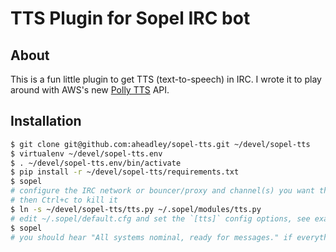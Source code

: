 # TTS Plugin for Sopel IRC bot
## About

This is a fun little plugin to get TTS (text-to-speech) in IRC. I wrote it to play 
around with AWS's new [Polly TTS](https://aws.amazon.com/polly/) API.

## Installation

~~~~bash
$ git clone git@github.com:aheadley/sopel-tts.git ~/devel/sopel-tts
$ virtualenv ~/devel/sopel-tts.env
$ . ~/devel/sopel-tts.env/bin/activate
$ pip install -r ~/devel/sopel-tts/requirements.txt
$ sopel
# configure the IRC network or bouncer/proxy and channel(s) you want the bot to connect to
# then Ctrl+c to kill it
$ ln -s ~/devel/sopel-tts/tts.py ~/.sopel/modules/tts.py
# edit ~/.sopel/default.cfg and set the `[tts]` config options, see example.cfg
$ sopel
# you should hear "All systems nominal, ready for messages." if everything worked correctly
~~~~
